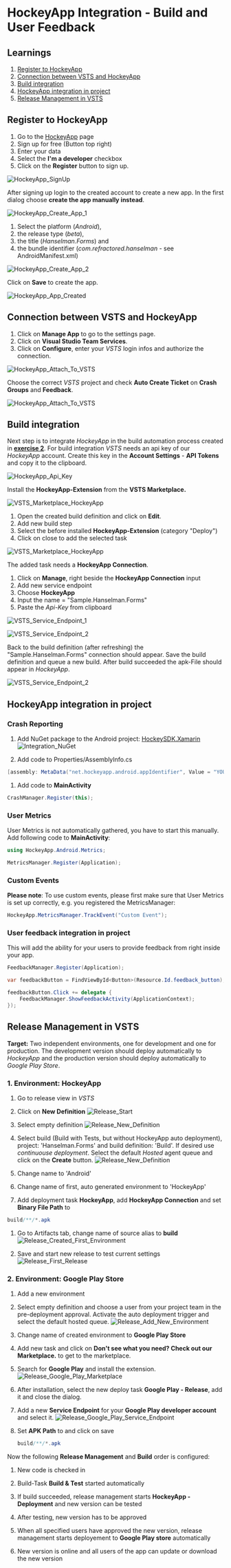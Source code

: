 # HockeyApp Integration - Build and User Feedback

## Learnings

1. [Register to HockeyApp](#register-to-hockeyApp)
1. [Connection between VSTS and HockeyApp](#connection-between-vsts-and-hockeyapp)
1. [Build integration](#build-integration)
1. [HockeyApp integration in project](#hockeyapp-integration-in-project)
1. [Release Management in VSTS](#release-management-in-vsts)

## Register to HockeyApp
1. Go to the [HockeyApp](https://www.hockeyapp.net/) page
1. Sign up for free (Button top right)
1. Enter your data
1. Select the **I'm a developer** checkbox
1. Click on the **Register** button to sign up.

![HockeyApp_SignUp](images/exercise5/HockeyApp_SignUp.png "Sign up to HockeyApp")

After signing up login to the created account to create a new app. In the first dialog choose **create the app manually instead**.<br/>

![HockeyApp_Create_App_1](images/exercise5/HockeyApp_Create_App.png "Create HockeyApp App")

1. Select the platform (*Android*),
1. the release type (*beta*),
1. the title (*Hanselman.Forms*) and
1. the bundle identifier (*com.refractored.hanselman* - see AndroidManifest.xml)

![HockeyApp_Create_App_2](images/exercise5/HockeyApp_Create_App_2.png "Create HockeyApp App - Settings")

Click on **Save** to create the app.

![HockeyApp_App_Created](images/exercise5/HockeyApp_App_Created.png "App Dashboard")

## Connection between VSTS and HockeyApp
1. Click on **Manage App** to go to the settings page.
2. Click on **Visual Studio Team Services**.
3. Click on **Configure**, enter your *VSTS* login infos and authorize the connection.

![HockeyApp_Attach_To_VSTS](images/exercise5/HockeyApp_Attach_To_VSTS.png "Connection between VSTS and HockeyApp")

Choose the correct *VSTS* project and check **Auto Create Ticket** on **Crash Groups** and **Feedback**.

![HockeyApp_Attach_To_VSTS](images/exercise5/HockeyApp_Attached_To_VSTS.png "Connection between VSTS and HockeyApp")

## Build integration
Next step is to integrate *HockeyApp* in the build automation process created in [**exercise 2**](exercise2.md). For build integration *VSTS* needs an api key of our *HockeyApp* account. Create this key in the **Account Settings** - **API Tokens** and copy it to the clipboard.

![HockeyApp_Api_Key](images/exercise5/HockeyApp_Api_Key.png "Created Api-Key in HockeyApp settings")

Install the **HockeyApp-Extension** from the **VSTS Marketplace.**

![VSTS_Marketplace_HockeyApp](images/exercise5/VSTS_Install_Hockey_app.png "Install HockeyApp-Extension from marketplace")

1. Open the created build definition and click on **Edit**.
1. Add new build step
1. Select the before installed **HockeyApp-Extension** (category "Deploy")
1. Click on close to add the selected task

![VSTS_Marketplace_HockeyApp](images/exercise5/VSTS_Build_Add_Hockey_App_Task.png "Add HockeyApp task to build definition")

The added task needs a **HockeyApp Connection**.
1. Click on **Manage**, right beside the **HockeyApp Connection** input
1. Add new service endpoint
1. Choose **HockeyApp**
1. Input the name = "Sample.Hanselman.Forms"
1. Paste the *Api-Key* from clipboard

![VSTS_Service_Endpoint_1](images/exercise5/VSTS_Build_Add_Hockey_App_Service_1.png "Add new Service Endpoint")

![VSTS_Service_Endpoint_2](images/exercise5/VSTS_Build_Add_Hockey_App_Service_2.png "Add new HockeyApp Connection")

Back to the build definition (after refreshing) the "Sample.Hanselman.Forms" connection should appear. Save the build definition and queue a new build. After build succeeded the apk-File should appear in *HockeyApp*.

![VSTS_Service_Endpoint_2](images/exercise5/HockeyApp_After_First_Build.png "New version created in HockeyApp after build succeeded")

## HockeyApp integration in project

### Crash Reporting
1. Add NuGet package to the Android project: [HockeySDK.Xamarin ](https://www.nuget.org/packages/HockeySDK.Xamarin/)
![Integration_NuGet](images/exercise5/Integration_NuGet.png "Add HockeySDK.Xamarin")

1. Add code to Properties/AssemblyInfo.cs
```cs
[assembly: MetaData("net.hockeyapp.android.appIdentifier", Value = "YOUR_APP_ID_FROM_HOCKEY_APP")]
```

1. Add code to **MainActivity**
```cs
CrashManager.Register(this);
```

### User Metrics
User Metrics is not automatically gathered, you have to start this manually. Add following code to **MainActivity**:
```cs
using HockeyApp.Android.Metrics;

MetricsManager.Register(Application);
```

### Custom Events
**Please note**: To use custom events, please first make sure that User Metrics is set up correctly, e.g. you registered the MetricsManager:

```cs
HockeyApp.MetricsManager.TrackEvent("Custom Event");
```

### User feedback integration in project
This will add the ability for your users to provide feedback from right inside your app.

```cs
FeedbackManager.Register(Application);

var feedbackButton = FindViewById<Button>(Resource.Id.feedback_button);

feedbackButton.Click += delegate {
    FeedbackManager.ShowFeedbackActivity(ApplicationContext);
});
```

## Release Management in VSTS
**Target:** Two independent environments, one for development and one for production. The development version should deploy automatically to *HockeyApp* and the production version should deploy automatically to *Google Play Store*.

### 1. Environment: HockeyApp
1. Go to release view in *VSTS*
1. Click on **New Definition**
![Release_Start](images/exercise5/Release_Start.png "First release definition")

1. Select empty definition
![Release_New_Definition](images/exercise5/Release_New_Definition_1.png "Create release definition")

1. Select build (Build with Tests, but without HockeyApp auto deployment), project: 'Hanselman.Forms' and build definition: 'Build'. If desired use *continuouse deployment*. Select the default *Hosted* agent queue and click on the **Create** button.
![Release_New_Definition](images/exercise5/Release_New_Definition_2.png "Create release definition")

1. Change name to 'Android'
1. Change name of first, auto generated environment to 'HockeyApp'
1. Add deployment task **HockeyApp**, add **HockeyApp Connection** and set **Binary File Path** to
```cs
build/**/*.apk
```
1. Go to Artifacts tab, change name of source alias to **build**
![Release_Created_First_Environment](images/exercise5/Release_HockeyApp_Task.png "Created first release environment")

1. Save and start new release to test current settings
![Release_First_Release](images/exercise5/Release_HockeyApp_Task_Success.png "First succeeded release build")

### 2. Environment: Google Play Store
1. Add a new environment
1. Select empty definition and choose a user from your project team in the pre-deployment approval. Activate the auto deployment trigger and select the default hosted queue.
![Release_Add_New_Environment](images/exercise5/Release_Add_New_Environment.png "Add new environment")

1. Change name of created environment to **Google Play Store**
1. Add new task and click on **Don't see what you need? Check out our Marketplace.** to get to the marketplace.
1. Search for **Google Play** and install the extension.
![Release_Google_Play_Marketplace](images/exercise5/Release_Google_Play_Marketplace.png "Install Google Play VSTS Extension")

1. After installation, select the new deploy task **Google Play - Release**, add it and close the dialog.
1. Add a new **Service Endpoint** for your **Google Play developer account** and select it.
![Release_Google_Play_Service_Endpoint](images/exercise5/Release_Google_Play_Service_Endpoint.png "Add new Google Play Connection")

1. Set **APK Path** to and click on save
    ```cs
    build/**/*.apk
    ```

Now the following **Release Management** and **Build** order is configured:

1. New code is checked in

1. Build-Task **Build & Test** started automatically

1. If build succeeded, release management starts **HockeyApp - Deployment** and new version can be tested

1. After testing, new version has to be approved

1. When all specified users have approved the new version, release management starts deployement to **Google Play store** automatically

1. New version is online and all users of the app can update or download the new version
